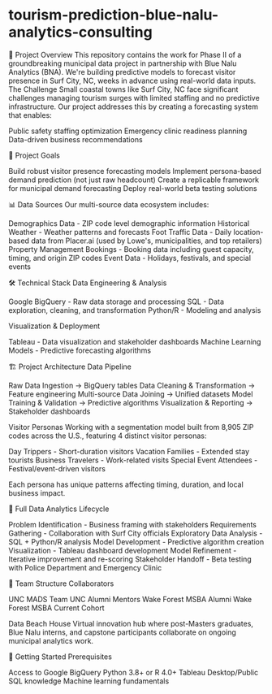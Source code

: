 # tourism-prediction-blue-nalu-analytics-consulting

🌊 Project Overview
This repository contains the work for Phase II of a groundbreaking municipal data project in partnership with Blue Nalu Analytics (BNA). We're building predictive models to forecast visitor presence in Surf City, NC, weeks in advance using real-world data inputs.
The Challenge
Small coastal towns like Surf City, NC face significant challenges managing tourism surges with limited staffing and no predictive infrastructure. Our project addresses this by creating a forecasting system that enables:

Public safety staffing optimization
Emergency clinic readiness planning
Data-driven business recommendations

🎯 Project Goals

Build robust visitor presence forecasting models
Implement persona-based demand prediction (not just raw headcount)
Create a replicable framework for municipal demand forecasting
Deploy real-world beta testing solutions

📊 Data Sources
Our multi-source data ecosystem includes:

Demographics Data - ZIP code level demographic information
Historical Weather - Weather patterns and forecasts
Foot Traffic Data - Daily location-based data from Placer.ai (used by Lowe's, municipalities, and top retailers)
Property Management Bookings - Booking data including guest capacity, timing, and origin ZIP codes
Event Data - Holidays, festivals, and special events

🛠 Technical Stack
Data Engineering & Analysis

Google BigQuery - Raw data storage and processing
SQL - Data exploration, cleaning, and transformation
Python/R - Modeling and analysis

Visualization & Deployment

Tableau - Data visualization and stakeholder dashboards
Machine Learning Models - Predictive forecasting algorithms

🏗 Project Architecture
Data Pipeline

Raw Data Ingestion → BigQuery tables
Data Cleaning & Transformation → Feature engineering
Multi-source Data Joining → Unified datasets
Model Training & Validation → Predictive algorithms
Visualization & Reporting → Stakeholder dashboards

Visitor Personas
Working with a segmentation model built from 8,905 ZIP codes across the U.S., featuring 4 distinct visitor personas:

Day Trippers - Short-duration visitors
Vacation Families - Extended stay tourists
Business Travelers - Work-related visits
Special Event Attendees - Festival/event-driven visitors

Each persona has unique patterns affecting timing, duration, and local business impact.

🔄 Full Data Analytics Lifecycle

Problem Identification - Business framing with stakeholders
Requirements Gathering - Collaboration with Surf City officials
Exploratory Data Analysis - SQL + Python/R analysis
Model Development - Predictive algorithm creation
Visualization - Tableau dashboard development
Model Refinement - Iterative improvement and re-scoring
Stakeholder Handoff - Beta testing with Police Department and Emergency Clinic

👥 Team Structure
Collaborators

UNC MADS Team 
UNC Alumni Mentors 
Wake Forest MSBA Alumni
Wake Forest MSBA Current Cohort

Data Beach House
Virtual innovation hub where post-Masters graduates, Blue Nalu interns, and capstone participants collaborate on ongoing municipal analytics work.

🚀 Getting Started
Prerequisites

Access to Google BigQuery
Python 3.8+ or R 4.0+
Tableau Desktop/Public
SQL knowledge
Machine learning fundamentals
